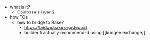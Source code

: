  * what is it?
    * Coinbase's layer 2
  * how TOs
    * how to bridge to Base?
      * https://bridge.base.org/deposit
      * builder.fi actually recommended using [[bungee.exchange]]
